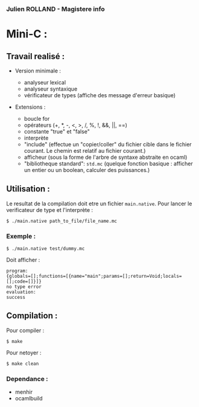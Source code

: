 ### Julien ROLLAND - Magistere info

# Mini-C :

## Travail realisé :

- Version minimale :

  - analyseur lexical
  - analyseur syntaxique
  - vérificateur de types (affiche des message d'erreur basique)

- Extensions :
  - boucle for
  - opérateurs (+, \*, -, <, >, /, %, !, &&, ||, ==)
  - constante "true" et "false"
  - interprète
  - "include" (effectue un "copier/coller" du fichier cible dans le fichier courant. Le chemin est relatif au fichier courant.)
  - afficheur (sous la forme de l'arbre de syntaxe abstraite en ocaml)
  - "bibliotheque standard": `std.mc` (quelque fonction basique : afficher un entier ou un boolean, calculer des puissances.)

## Utilisation :

Le resultat de la compilation doit etre un fichier `main.native`.
Pour lancer le verificateur de type et l'interprète :

```
$ ./main.native path_to_file/file_name.mc
```

### Exemple :

```
$ ./main.native test/dummy.mc
```

Doit afficher :

```
program:
{globals=[];functions=[{name="main";params=[];return=Void;locals=[];code=[]}]}
no type error
evaluation:
success
```

## Compilation :

Pour compiler :

```
$ make
```

Pour netoyer :

```
$ make clean
```

### Dependance :

- menhir
- ocamlbuild
